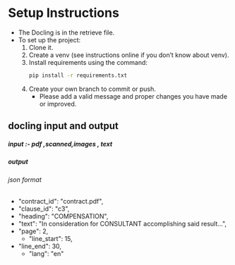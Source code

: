 # Setup Instructions

- The Docling is in the retrieve file.  
- To set up the project:
  1. Clone it.  
  2. Create a venv (see instructions online if you don’t know about venv).  
  3. Install requirements using the command:  
     ```bash
     pip install -r requirements.txt
     ```
  4. Create your own branch to commit or push.  
     - Please add a valid message and proper changes you have made or improved.

## docling input and output
  ##### input :- pdf ,scanned,images , text 
  ##### output 
  ###### json format
 - "contract_id": "contract.pdf",
  - "clause_id": "c3",
  - "heading": "COMPENSATION",
  - "text": "In consideration for CONSULTANT accomplishing said result...",
  - "page": 2,
     - "line_start": 15,
  - "line_end": 30,
     - "lang": "en"






 

